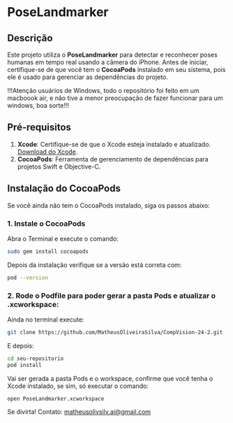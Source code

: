 # PoseLandmarker

## Descrição

Este projeto utiliza o **PoseLandmarker** para detectar e reconhecer poses humanas em tempo real usando a câmera do iPhone. Antes de iniciar, certifique-se de que você tem o **CocoaPods** instalado em seu sistema, pois ele é usado para gerenciar as dependências do projeto.

!!!Atenção usuários de Windows, todo o repositório foi feito em um macboook air, e não tive a menor preocupação de fazer funcionar para um windows, boa sorte!!!

## Pré-requisitos

1. **Xcode**: Certifique-se de que o Xcode esteja instalado e atualizado. [Download do Xcode](https://developer.apple.com/xcode/).
2. **CocoaPods**: Ferramenta de gerenciamento de dependências para projetos Swift e Objective-C.

## Instalação do CocoaPods

Se você ainda não tem o CocoaPods instalado, siga os passos abaixo:

### 1. Instale o CocoaPods

Abra o Terminal e execute o comando:

```bash
sudo gem install cocoapods
```

 Depois da instalação verifique se a versão está correta com:

 ```bash
pod --version
```

### 2. Rode o Podfile para poder gerar a pasta Pods e atualizar o .xcworkspace:

Ainda no terminal execute:

 ```bash
git clone https://github.com/MatheusOliveiraSilva/CompVision-24-2.git
```

E depois:

 ```bash
cd seu-repositorio
pod install
```

Vai ser gerada a pasta Pods e o workspace, confirme que você tenha o Xcode instalado, se sim, só executar o comando:

 ```bash
open PoseLandmarker.xcworkspace
```

Se divirta!
Contato: matheusolivsilv.ai@gmail.com



